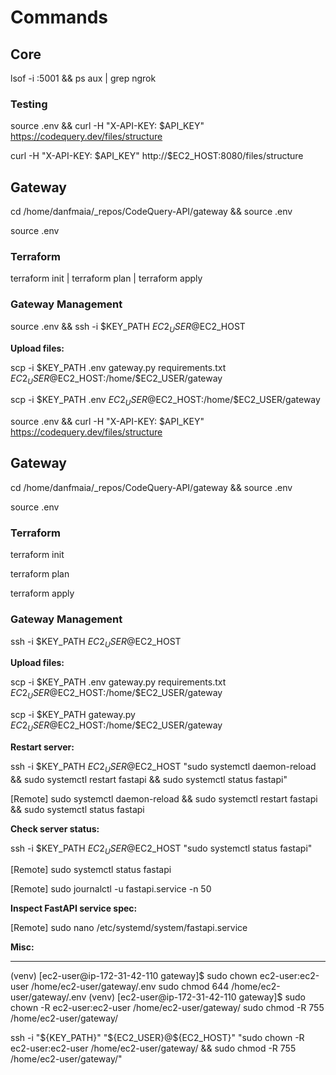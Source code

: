 # Commands

<!-- TODO: Rewrite history to purge sensitive data in this file. -->

## Core

lsof -i :5001 && ps aux | grep ngrok

### Testing

source .env && curl -H "X-API-KEY: $API_KEY" https://codequery.dev/files/structure

curl -H "X-API-KEY: $API_KEY" http://$EC2_HOST:8080/files/structure

## Gateway

cd /home/danfmaia/\_repos/CodeQuery-API/gateway && source .env

source .env

### Terraform

terraform init | terraform plan | terraform apply

### Gateway Management

source .env && ssh -i $KEY_PATH $EC2_USER@$EC2_HOST

**Upload files:**

scp -i $KEY_PATH .env gateway.py requirements.txt $EC2_USER@$EC2_HOST:/home/$EC2_USER/gateway

scp -i $KEY_PATH .env $EC2_USER@$EC2_HOST:/home/$EC2_USER/gateway

source .env && curl -H "X-API-KEY: $API_KEY" https://codequery.dev/files/structure

## Gateway

cd /home/danfmaia/\_repos/CodeQuery-API/gateway && source .env

source .env

### Terraform

terraform init

terraform plan

terraform apply

### Gateway Management

ssh -i $KEY_PATH $EC2_USER@$EC2_HOST

**Upload files:**

scp -i $KEY_PATH .env gateway.py requirements.txt $EC2_USER@$EC2_HOST:/home/$EC2_USER/gateway

scp -i $KEY_PATH gateway.py $EC2_USER@$EC2_HOST:/home/$EC2_USER/gateway

**Restart server:**

ssh -i $KEY_PATH $EC2_USER@$EC2_HOST "sudo systemctl daemon-reload && sudo systemctl restart fastapi && sudo systemctl status fastapi"

[Remote] sudo systemctl daemon-reload && sudo systemctl restart fastapi && sudo systemctl status fastapi

**Check server status:**

ssh -i $KEY_PATH $EC2_USER@$EC2_HOST "sudo systemctl status fastapi"

[Remote] sudo systemctl status fastapi

[Remote] sudo journalctl -u fastapi.service -n 50

**Inspect FastAPI service spec:**

[Remote] sudo nano /etc/systemd/system/fastapi.service

**Misc:**

---

(venv) [ec2-user@ip-172-31-42-110 gateway]$ sudo chown ec2-user:ec2-user /home/ec2-user/gateway/.env
sudo chmod 644 /home/ec2-user/gateway/.env
(venv) [ec2-user@ip-172-31-42-110 gateway]$ sudo chown -R ec2-user:ec2-user /home/ec2-user/gateway/
sudo chmod -R 755 /home/ec2-user/gateway/

ssh -i "${KEY_PATH}" "${EC2_USER}@${EC2_HOST}" "sudo chown -R ec2-user:ec2-user /home/ec2-user/gateway/ && sudo chmod -R 755 /home/ec2-user/gateway/"
